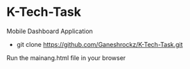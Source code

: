 # K-Tech-Task
Mobile Dashboard Application

- git clone https://github.com/Ganeshrockz/K-Tech-Task.git

Run the mainang.html file in your browser
